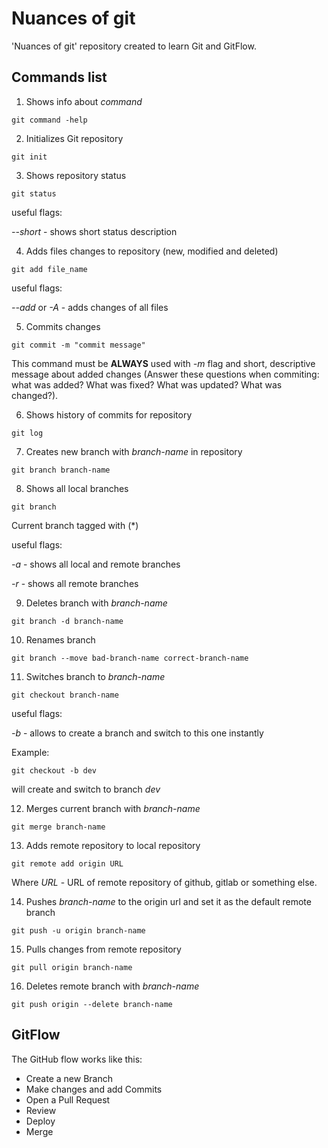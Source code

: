 # Nuances of git

'Nuances of git' repository created to learn Git and GitFlow.

## Commands list

1. Shows info about *command*

`git command -help`

2. Initializes Git repository

`git init`

3. Shows repository status

`git status`

useful flags:

*--short* - shows short status description

4. Adds files changes to repository (new, modified and deleted)

`git add file_name`

useful flags:

*--add* or *-A* - adds changes of all files

5. Commits changes

`git commit -m "commit message"`

This command must be **ALWAYS** used with *-m* flag and short, descriptive message about added changes (Answer these questions when commiting: what was added? What was fixed? What was updated? What was changed?).

6. Shows history of commits for repository

`git log`

7. Creates new branch with *branch-name* in repository

`git branch branch-name`

8. Shows all local branches

`git branch`

Current branch tagged with (*)

useful flags:

*-a* - shows all local and remote branches

*-r* - shows all remote branches

9. Deletes branch with *branch-name*

`git branch -d branch-name`

10. Renames branch

`git branch --move bad-branch-name correct-branch-name`

11. Switches branch to *branch-name*

`git checkout branch-name`

useful flags:

*-b* - allows to create a branch and switch to this one instantly

Example:

`git checkout -b dev`

will create and switch to branch *dev*

12. Merges current branch with *branch-name*

`git merge branch-name`

13. Adds remote repository to local repository

`git remote add origin URL`

Where *URL* - URL of remote repository of github, gitlab or something else.

14. Pushes *branch-name* to the origin url and set it as the default remote branch

`git push -u origin branch-name`

15. Pulls changes from remote repository

`git pull origin branch-name`


16. Deletes remote branch with *branch-name*

`git push origin --delete branch-name`

## GitFlow

The GitHub flow works like this:

- Create a new Branch
- Make changes and add Commits
- Open a Pull Request
- Review
- Deploy
- Merge
